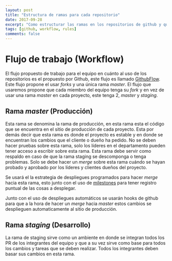 ```yaml
---
layout: post
title: "Estructura de ramas para cada repositorio"
date: 2017-09-28
excerpt: "Como estructurar las ramas en los repositorios de github y que workflow usar"
tags: [github, workflow, rules]
comments: false
---
```

# Flujo de trabajo (Workflow)
El flujo propuesto de trabajo para el equipo en cuánto al uso de los repositorios es el propuesto por Github, este flujo es llamado
[GithubFlow](https://guides.github.com/introduction/flow/). Este flujo propone el usar *forks* y una única rama *master*.
El flujo que usaremos propone que cada miembro del equipo tenga su *fork* y en vez de usar una rama *master* en cada proyecto, este tenga 2, *master* y *staging*.

## Rama *master* (Producción)
Esta rama se denomina la rama de producción, en esta rama esta el código que se encuentra en el sitio de producción de cada proyecto.
Esta por demás decir que esta rama es donde el proyecto es estable y en donde se encuentran los cambios que el cliente o dueño ha pedido.
No se deben hacer pruebas sobre esta rama, solo los líderes en el departamento pueden tener acceso a escribir sobre esta rama.
Esta rama debe servir como respaldo en caso de que la rama staging se descomponga o tenga problemas.
Solo se debe hacer un *merge* sobre esta rama cuándo se hayan probado y aprobado por los líderes y clientes dueños del proyecto.

Se usará el la estrategia de despliegues programados para hacer *merge* hacia esta rama, esto junto con el uso de [milestones](https://guides.github.com/features/issues/#filtering) para tener registro puntual de las cosas a desplegar.

Junto con el uso de despliegues automáticos se usarán hooks de github para que a la hora de hacer un *merge* hacia *master* estos cambios se desplieguen automaticamente al sitio de producción.

## Rama *staging* (Desarrollo)
La rama de staging sirve como un ambiente en donde se integran todos los PR de los integrantes del equipo y que a su vez sirve como base para todos los cambios y tareas que se deben realizar.
Todos los integrantes deben basar sus cambios en esta rama.
